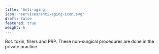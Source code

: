 ```yaml
---
title: 'Anti-aging'
icon: 'services/anti-aging-icon.svg'
draft: false
featured: true
weight: 6
---
```


Bot. toxin, fillers and PRP.
These non-surgical procedures are done in the private practice.
